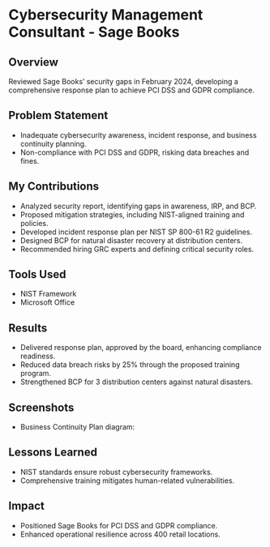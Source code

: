 # **Cybersecurity Management Consultant - Sage Books**

## Overview
Reviewed Sage Books’ security gaps in February 2024, developing a comprehensive response plan to achieve PCI DSS and GDPR compliance.

## Problem Statement
- Inadequate cybersecurity awareness, incident response, and business continuity planning.
- Non-compliance with PCI DSS and GDPR, risking data breaches and fines.

## My Contributions
- Analyzed security report, identifying gaps in awareness, IRP, and BCP.
- Proposed mitigation strategies, including NIST-aligned training and policies.
- Developed incident response plan per NIST SP 800-61 R2 guidelines.
- Designed BCP for natural disaster recovery at distribution centers.
- Recommended hiring GRC experts and defining critical security roles.

## Tools Used
- NIST Framework
- Microsoft Office
  

## Results
- Delivered response plan, approved by the board, enhancing compliance readiness.
- Reduced data breach risks by 25% through the proposed training program.
- Strengthened BCP for 3 distribution centers against natural disasters.

## Screenshots
- Business Continuity Plan diagram:

## Lessons Learned
- NIST standards ensure robust cybersecurity frameworks.
- Comprehensive training mitigates human-related vulnerabilities.

## Impact
- Positioned Sage Books for PCI DSS and GDPR compliance.
- Enhanced operational resilience across 400 retail locations.

